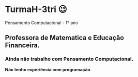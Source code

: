 # TurmaH-3tri :wink:
Pensamento Computacional - 1° ano

## Professora de Matematica e Educação Financeira. 
### Ainda não trabalho com Pensamento Computacional.

**Não tenho experiência com programação.** 
